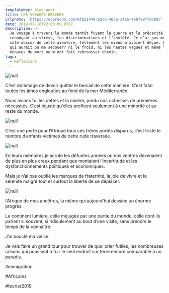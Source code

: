 ```yaml
---
templateKey: blog-post
title: LES VOYAGES OBSCURS
urlphoto: 'https://ucarecdn.com/8f821449-b2cb-403a-afa5-4e8fe8f7dd69/'
date: 2019-01-18T22:05:09.878Z
description: >-
  Je voyage à travers le monde tantôt fuyant la guerre et la précarité tantôt
  renonçant au stress, les discriminations et l’anxiété. Je n’ai pas mesuré le
  côté obscur de cette aventure, tellement les miens m’avaient déçue. Qu’est-ce
  qui aurait pu me secouer? ni le froid, ni les hautes vagues et même les
  menaces de mort ne m’ont fait rebrousser chemin. 
tags:
  - Réflexions
---
```

![null]()

C’est dommage de devoir quitter le bercail de cette manière. C’est fatal toutes les âmes englouties au fond de la mer Méditerranée. 

Nous avions fui les dettes et la misère, perdu nos richesses de premières nécessités. C’est injuste qu’elles profitent seulement à une minorité et au reste du monde.

![null](/img/2cd80158-ecb2-4d5f-b267-9bd57e66dbdb.jpg)

C’est une perte pour l’Afrique tous ces frères portés disparus, c’est triste le nombre d’enfants victimes de cette rude traversée.

![null](/img/50234184_2241977532745744_756286982832783360_n.jpg)

En leurs mémoires je scrute les défuntes années où nos ventres devenaient de plus en plus creux pendant que montaient l’incertitude et les dysfonctionnements politiques et économiques.

Mais je n’ai pas oublié les marques de fraternité, la joie de vivre et la sérénité malgré tout et surtout la liberté de se déplacer.

![null](/img/49212935_1178448485640993_1760580684600049664_n.png)

l’Afrique de mes ancêtres, la même qui aujourd’hui dessine un énorme progrès.

Le continent lumière, celle méjugée par une partie du monde, celle dont ils parlent si souvent, si ridiculement au bout d’une visite, sans prendre le temps de la connaître.  

J’ai bouclé ma valise.

Je vais faire un grand tour pour trouver de quoi crier futiles, les nombreuses raisons qui poussent à fuir le seul endroit sur terre encore comparable à un paradis.

\#immigration

\#Africains

\#fevrier2019
